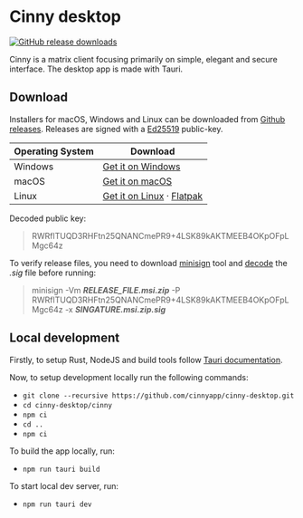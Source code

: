 # Cinny desktop

<a href="https://github.com/cinnyapp/cinny-desktop/releases">
  <img alt="GitHub release downloads" src="https://img.shields.io/github/downloads/cinnyapp/cinny-desktop/total?style=social"></a>

Cinny is a matrix client focusing primarily on simple, elegant and secure interface. The desktop app is made with Tauri.

## Download

Installers for macOS, Windows and Linux can be downloaded from [Github releases](https://github.com/cinnyapp/cinny-desktop/releases). Releases are signed with a [Ed25519](https://ed25519.cr.yp.to/) public-key.

Operating System | Download
---|---
Windows | <a href='https://github.com/cinnyapp/cinny-desktop/releases/latest/download/Cinny_desktop-x86_64.msi'>Get it on Windows</a>
macOS | <a href='https://github.com/cinnyapp/cinny-desktop/releases/latest/download/Cinny_desktop-x86_64.dmg'>Get it on macOS</a>
Linux | <a href='https://github.com/cinnyapp/cinny-desktop/releases/latest/download/Cinny_desktop-x86_64.AppImage'>Get it on Linux</a> · <a href='https://flathub.org/apps/details/in.cinny.Cinny'>Flatpak</a>

Decoded public key:
> RWRflTUQD3RHFtn25QNANCmePR9+4LSK89kAKTMEEB4OKpOFpLMgc64z

To verify release files, you need to download [minisign](https://jedisct1.github.io/minisign/) tool and [decode](https://www.base64decode.org/) the *.sig* file before running:
>  minisign -Vm ***RELEASE_FILE.msi.zip*** -P RWRflTUQD3RHFtn25QNANCmePR9+4LSK89kAKTMEEB4OKpOFpLMgc64z -x ***SINGATURE.msi.zip.sig***

## Local development

Firstly, to setup Rust, NodeJS and build tools follow [Tauri documentation](https://tauri.app/v1/guides/getting-started/prerequisites).

Now, to setup development locally run the following commands:
* `git clone --recursive https://github.com/cinnyapp/cinny-desktop.git`
* `cd cinny-desktop/cinny`
* `npm ci`
* `cd ..`
* `npm ci`

To build the app locally, run:
* `npm run tauri build`

To start local dev server, run:
* `npm run tauri dev`
